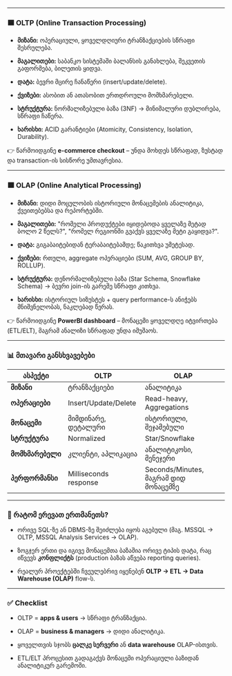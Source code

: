 

---

### 🟦 OLTP (Online Transaction Processing)

- **მიზანი:** ოპერაციული, ყოველდღიური ტრანზაქციების სწრაფი შესრულება.
    
- **მაგალითები:** საბანკო სისტემაში ბალანსის განახლება, შეკვეთის გაფორმება, ბილეთის ყიდვა.
    
- **დატა:** ბევრი მცირე ჩანაწერი (insert/update/delete).
    
- **ქვიზები:** ასობით ან ათასობით ერთდროული მომხმარებელი.
    
- **სტრუქტურა:** ნორმალიზებული ბაზა (3NF) → მინიმალური დუბლირება, სწრაფი ჩაწერა.
    
- **ხარისხი:** ACID გარანტიები (Atomicity, Consistency, Isolation, Durability).
    

👉 წარმოიდგინე **e-commerce checkout** – უნდა მოხდეს სწრაფად, ზუსტად და transaction-ის სისწორე უმთავრესია.

---

### 🟩 OLAP (Online Analytical Processing)

- **მიზანი:** დიდი მოცულობის ისტორიული მონაცემების ანალიტიკა, ქვეითებებსა და რეპორტებში.
    
- **მაგალითები:** "რომელი პროდუქტები იყიდებოდა ყველაზე მეტად ბოლო 2 წელს?", "რომელ რეგიონში გვაქვს ყველაზე მეტი გაყიდვა?".
    
- **დატა:** გიგაბაიტებიდან ტერაბაიტებამდე; წაკითხვა უმეტესად.
    
- **ქვიზები:** რთული, aggregate ოპერაციები (SUM, AVG, GROUP BY, ROLLUP).
    
- **სტრუქტურა:** დენორმალიზებული ბაზა (Star Schema, Snowflake Schema) → ბევრი join-ის გარეშე სწრაფი კითხვა.
    
- **ხარისხი:** ისტორიულ სიზუსტეს + query performance-ს ანიჭებს მნიშვნელობას, ნაკლებად წერას.
    

👉 წარმოიდგინე **PowerBI dashboard** – მონაცემი ყოველდღე იტვირთება (ETL/ELT), მაგრამ ანალიზი სწრაფად უნდა იმუშაოს.

---

### 📊 მთავარი განსხვავებები

|ასპექტი|OLTP|OLAP|
|---|---|---|
|**მიზანი**|ტრანზაქციები|ანალიტიკა|
|**ოპერაციები**|Insert/Update/Delete|Read-heavy, Aggregations|
|**მონაცემი**|მიმდინარე, დეტალური|ისტორიული, შეჯამებული|
|**სტრუქტურა**|Normalized|Star/Snowflake|
|**მომხმარებელი**|კლიენტი, აპლიკაცია|ანალიტიკოსი, მენეჯერი|
|**პერფორმანსი**|Milliseconds response|Seconds/Minutes, მაგრამ დიდ მონაცემზე|

---

### 🤔 რატომ ერევათ ერთმანეთს?

- ორივე SQL-ზე ან DBMS-ზე შეიძლება იყოს აგებული (მაგ. MSSQL → OLTP, MSSQL Analysis Services → OLAP).
    
- ზოგჯერ ერთი და იგივე მონაცემთა ბაზაშია ორივე ტიპის დატა, რაც იწვევს **კონფლიქტს** (production ბაზას აწვება reporting queries).
    
- რეალურ პროექტებში ჩვეულებრივ იყენებენ **OLTP → ETL → Data Warehouse (OLAP)** flow-ს.
    

---

### ✅ Checklist

- OLTP = **apps & users** → სწრაფი ტრანზაქცია.
    
- OLAP = **business & managers** → დიდი ანალიტიკა.
    
- ყოველთვის სჯობს **ცალკე სერვერი** ან **data warehouse** OLAP-ისთვის.
    
- ETL/ELT პროცესით გადაგაქვს მონაცემი ოპერაციული ბაზიდან ანალიტიკურ გარემოში.
    
